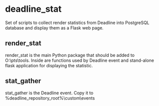# deadline_stat
Set of scripts to collect render statistics from Deadline into PostgreSQL database and display them as a Flask web page.

## render_stat
render_stat is the main Python package that should be added to O:\pts\tools. Inside are functions used by Deadline event and stand-alone flask application for displaying the statistic.

## stat_gather
stat_gather is the Deadline event. Copy it to %deadline_repository_root%\custom\events
